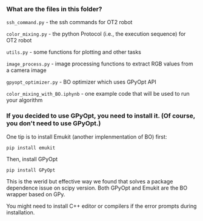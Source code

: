 ### What are the files in this folder?
`ssh_command.py` - the ssh commands for OT2 robot

`color_mixing.py` - the python Protocol (i.e., the execution sequence) for OT2 robot

`utils.py` - some functions for plotting and other tasks

`image_process.py` - image processing functions to extract RGB values from a camera image

`gpyopt_optimizer.py` - BO optimizer which uses GPyOpt API

`color_mixing_with_BO.iphynb` - one example code that will be used to run your algorithm 


### If you decided to use GPyOpt, you need to install it. (Of course, you don't need to use GPyOpt.)
One tip is to install Emukit (another implenmentation of BO) first:

`pip install emukit`

Then, install GPyOpt

`pip install GPyOpt`

This is the werid but effective way we found that solves a package dependence issue on scipy version. Both GPyOpt and Emukit are the BO wrapper based on GPy.

You might need to install C++ editor or compilers if the error prompts during installation.


